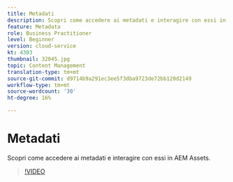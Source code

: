 ```yaml
---
title: Metadati
description: Scopri come accedere ai metadati e interagire con essi in AEM Assets.
feature: Metadata
role: Business Practitioner
level: Beginner
version: cloud-service
kt: 4303
thumbnail: 32045.jpg
topic: Content Management
translation-type: tm+mt
source-git-commit: d9714b9a291ec3ee5f3dba9723de72bb120d2149
workflow-type: tm+mt
source-wordcount: '30'
ht-degree: 16%

---
```



# Metadati

Scopri come accedere ai metadati e interagire con essi in AEM Assets.

>[!VIDEO](https://video.tv.adobe.com/v/32045/?quality=12&learn=on&hidetitle=true)